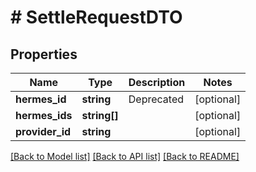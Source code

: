 # # SettleRequestDTO

## Properties

Name | Type | Description | Notes
------------ | ------------- | ------------- | -------------
**hermes_id** | **string** | Deprecated | [optional]
**hermes_ids** | **string[]** |  | [optional]
**provider_id** | **string** |  | [optional]

[[Back to Model list]](../../README.md#models) [[Back to API list]](../../README.md#endpoints) [[Back to README]](../../README.md)
